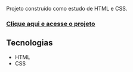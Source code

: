 Projeto construído como estudo de HTML e CSS.

### [Clique aqui e acesse o projeto](https://kmekame.github.io/land-page-basica)

## Tecnologias
- HTML
- CSS
